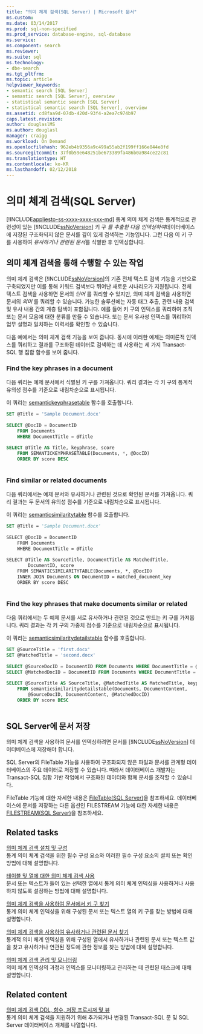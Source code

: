 ```yaml
---
title: "의미 체계 검색(SQL Server) | Microsoft 문서"
ms.custom: 
ms.date: 03/14/2017
ms.prod: sql-non-specified
ms.prod_service: database-engine, sql-database
ms.service: 
ms.component: search
ms.reviewer: 
ms.suite: sql
ms.technology:
- dbe-search
ms.tgt_pltfrm: 
ms.topic: article
helpviewer_keywords:
- semantic search [SQL Server]
- semantic search [SQL Server], overview
- statistical semantic search [SQL Server]
- statistical semantic search [SQL Server], overview
ms.assetid: cd8faa9d-07db-420d-93f4-a2ea7c974b97
caps.latest.revision: 
author: douglaslMS
ms.author: douglasl
manager: craigg
ms.workload: On Demand
ms.openlocfilehash: 962eb4b9356a9c499a55ab2f199ff166e844e8fd
ms.sourcegitcommit: 37f0b59e648251be673389fa486b0a984ce22c81
ms.translationtype: HT
ms.contentlocale: ko-KR
ms.lasthandoff: 02/12/2018
---
```

# <a name="semantic-search-sql-server"></a>의미 체계 검색(SQL Server)
[!INCLUDE[appliesto-ss-xxxx-xxxx-xxx-md](../../includes/appliesto-ss-xxxx-xxxx-xxx-md.md)]
통계 의미 체계 검색은 통계적으로 관련성이 있는 [!INCLUDE[ssNoVersion](../../includes/ssnoversion-md.md)] 키 구 *를 추출한 다음 인덱싱하여*데이터베이스에 저장된 구조화되지 않은 문서를 깊이 있게 검색하는 기능입니다. 그런 다음 이 키 구를 사용하여 *유사하거나 관련된 문서*를 식별한 후 인덱싱합니다.  
  
##  <a name="whatcanido"></a> 의미 체계 검색을 통해 수행할 수 있는 작업  
 의미 체계 검색은 [!INCLUDE[ssNoVersion](../../includes/ssnoversion-md.md)]의 기존 전체 텍스트 검색 기능을 기반으로 구축되었지만 이를 통해 키워드 검색보다 뛰어난 새로운 시나리오가 지원됩니다. 전체 텍스트 검색을 사용하면 문서의 *단어* 를 쿼리할 수 있지만, 의미 체계 검색을 사용하면 문서의 *의미* 를 쿼리할 수 있습니다. 가능한 솔루션에는 자동 태그 추출, 관련 내용 검색 및 유사 내용 간의 계층 탐색이 포함됩니다. 예를 들어 키 구의 인덱스를 쿼리하여 조직 또는 문서 모음에 대한 분류를 만들 수 있습니다. 또는 문서 유사성 인덱스를 쿼리하여 업무 설명과 일치하는 이력서를 확인할 수 있습니다.  
  
 다음 예에서는 의미 체계 검색 기능을 보여 줍니다. 동시에 이러한 예제는 의미론적 인덱스를 쿼리하고 결과를 구조화된 데이터로 검색하는 데 사용하는 세 가지 Transact-SQL 행 집합 함수를 보여 줍니다.  
  
###  <a name="find1"></a> Find the key phrases in a document  
 다음 쿼리는 예제 문서에서 식별된 키 구를 가져옵니다. 쿼리 결과는 각 키 구의 통계적 유의성 점수를 기준으로 내림차순으로 표시됩니다.
 
 이 쿼리는 [semantickeyphrasetable](../../relational-databases/system-functions/semantickeyphrasetable-transact-sql.md) 함수를 호출합니다.  
  
```sql  
SET @Title = 'Sample Document.docx'  
  
SELECT @DocID = DocumentID  
    FROM Documents  
    WHERE DocumentTitle = @Title  
  
SELECT @Title AS Title, keyphrase, score  
    FROM SEMANTICKEYPHRASETABLE(Documents, *, @DocID)  
    ORDER BY score DESC  
  
```  
  
###  <a name="find2"></a> Find similar or related documents  
 다음 쿼리에서는 예제 문서와 유사하거나 관련된 것으로 확인된 문서를 가져옵니다. 쿼리 결과는 두 문서의 유의성 점수를 기준으로 내림차순으로 표시됩니다.
 
 이 쿼리는 [semanticsimilaritytable](../../relational-databases/system-functions/semanticsimilaritytable-transact-sql.md) 함수를 호출합니다.  
  
```vb  
SET @Title = 'Sample Document.docx'  
  
SELECT @DocID = DocumentID  
    FROM Documents  
    WHERE DocumentTitle = @Title  
  
SELECT @Title AS SourceTitle, DocumentTitle AS MatchedTitle,  
        DocumentID, score  
    FROM SEMANTICSIMILARITYTABLE(Documents, *, @DocID)  
    INNER JOIN Documents ON DocumentID = matched_document_key  
    ORDER BY score DESC  
  
```  
  
###  <a name="find3"></a> Find the key phrases that make documents similar or related  
 다음 쿼리에서는 두 예제 문서를 서로 유사하거나 관련된 것으로 만드는 키 구를 가져옵니다. 쿼리 결과는 각 키 구의 가중치 점수를 기준으로 내림차순으로 표시됩니다.
 
 이 쿼리는 [semanticsimilaritydetailstable](../../relational-databases/system-functions/semanticsimilaritydetailstable-transact-sql.md) 함수를 호출합니다.  
  
```sql  
SET @SourceTitle = 'first.docx'  
SET @MatchedTitle = 'second.docx'  
  
SELECT @SourceDocID = DocumentID FROM Documents WHERE DocumentTitle = @SourceTitle  
SELECT @MatchedDocID = DocumentID FROM Documents WHERE DocumentTitle = @MatchedTitle  
  
SELECT @SourceTitle AS SourceTitle, @MatchedTitle AS MatchedTitle, keyphrase, score  
    FROM semanticsimilaritydetailstable(Documents, DocumentContent,  
        @SourceDocID, DocumentContent, @MatchedDocID)  
    ORDER BY score DESC  
  
```  
  
##  <a name="store"></a> SQL Server에 문서 저장  
 의미 체계 검색을 사용하여 문서를 인덱싱하려면 문서를 [!INCLUDE[ssNoVersion](../../includes/ssnoversion-md.md)] 데이터베이스에 저장해야 합니다.  
  
 SQL Server의 FileTable 기능을 사용하여 구조화되지 않은 파일과 문서를 관계형 데이터베이스의 주요 데이터로 저장할 수 있습니다. 따라서 데이터베이스 개발자는 Transact-SQL 집합 기반 작업에서 구조화된 데이터와 함께 문서를 조작할 수 있습니다.  
  
 FileTable 기능에 대한 자세한 내용은 [FileTable&#40;SQL Server&#41;](../../relational-databases/blob/filetables-sql-server.md)을 참조하세요. 데이터베이스에 문서를 저장하는 다른 옵션인 FILESTREAM 기능에 대한 자세한 내용은 [FILESTREAM&#40;SQL Server&#41;](../../relational-databases/blob/filestream-sql-server.md)을 참조하세요.  
  
##  <a name="reltasks"></a> Related tasks  
 [의미 체계 검색 설치 및 구성](../../relational-databases/search/install-and-configure-semantic-search.md)  
 통계 의미 체계 검색을 위한 필수 구성 요소와 이러한 필수 구성 요소의 설치 또는 확인 방법에 대해 설명합니다.  
  
 [테이블 및 열에 대한 의미 체계 검색 사용](../../relational-databases/search/enable-semantic-search-on-tables-and-columns.md)  
 문서 또는 텍스트가 들어 있는 선택한 열에서 통계 의미 체계 인덱싱을 사용하거나 사용하지 않도록 설정하는 방법에 대해 설명합니다.  
  
 [의미 체계 검색을 사용하여 문서에서 키 구 찾기](../../relational-databases/search/find-key-phrases-in-documents-with-semantic-search.md)  
 통계 의미 체계 인덱싱을 위해 구성된 문서 또는 텍스트 열의 키 구를 찾는 방법에 대해 설명합니다.  
  
 [의미 체계 검색을 사용하여 유사하거나 관련된 문서 찾기](../../relational-databases/search/find-similar-and-related-documents-with-semantic-search.md)  
 통계적 의미 체계 인덱싱을 위해 구성된 열에서 유사하거나 관련된 문서 또는 텍스트 값을 찾고 유사하거나 연관된 정도에 관한 정보를 찾는 방법에 대해 설명합니다.  
  
 [의미 체계 검색 관리 및 모니터링](../../relational-databases/search/manage-and-monitor-semantic-search.md)  
 의미 체계 인덱싱의 과정과 인덱스를 모니터링하고 관리하는 데 관련된 태스크에 대해 설명합니다.  
  
##  <a name="relcontent"></a> Related content  
 [의미 체계 검색 DDL, 함수, 저장 프로시저 및 뷰](../../relational-databases/search/semantic-search-ddl-functions-stored-procedures-and-views.md)  
 통계 의미 체계 검색을 지원하기 위해 추가되거나 변경된 Transact-SQL 문 및 SQL Server 데이터베이스 개체를 나열합니다.  
  
  

